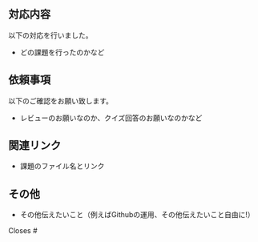## 対応内容
以下の対応を行いました。
- どの課題を行ったのかなど

## 依頼事項
以下のご確認をお願い致します。
- レビューのお願いなのか、クイズ回答のお願いなのかなど

## 関連リンク
- 課題のファイル名とリンク

## その他
- その他伝えたいこと（例えばGithubの運用、その他伝えたいこと自由に!）

Closes #